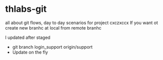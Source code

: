 # thlabs-git
all about git flows, day to day scenarios for project 
cxczxccx
If you want ot create new branhc at local from remote branhc 

I updated after staged

- git branch login_support origin/support 
- Update on the fly
